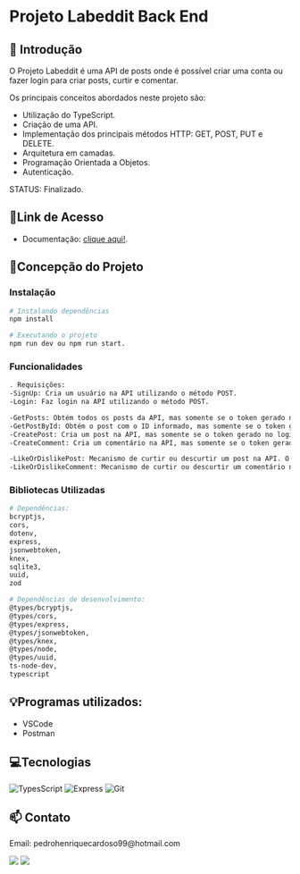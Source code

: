 # **Projeto Labeddit Back End**

## 📖 Introdução

O Projeto Labeddit é uma API de posts onde é possível criar uma conta ou fazer login para criar posts, curtir e comentar. 

Os principais conceitos abordados neste projeto são:

- Utilização do TypeScript.
- Criação de uma API.
- Implementação dos principais métodos HTTP: GET, POST, PUT e DELETE.
- Arquitetura em camadas.
- Programação Orientada a Objetos.
- Autenticação.

STATUS: Finalizado.

## 🔗Link de Acesso

- Documentação: [clique aqui!](https://documenter.getpostman.com/view/26465389/2s946h9ssy).

## 📄Concepção do Projeto

### Instalação

```bash
# Instalando dependências
npm install

# Executando o projeto
npm run dev ou npm run start.

```

### Funcionalidades

```bash
. Requisições:
-SignUp: Cria um usuário na API utilizando o método POST.
-Login: Faz login na API utilizando o método POST.

-GetPosts: Obtém todos os posts da API, mas somente se o token gerado no login ou signup for informado, utilizando o método GET.
-GetPostById: Obtém o post com o ID informado, mas somente se o token gerado no login ou signup for informado, utilizando o método GET.
-CreatePost: Cria um post na API, mas somente se o token gerado no login ou signup for informado, utilizando o método POST.
-CreateComment: Cria um comentário na API, mas somente se o token gerado no login ou signup for informado, utilizando o método POST.

-LikeOrDislikePost: Mecanismo de curtir ou descurtir um post na API. O token gerado no login ou signup e o ID do post devem ser informados no corpo da requisição. É necessário enviar true para curtir e false para descurtir.
-LikeOrDislikeComment: Mecanismo de curtir ou descurtir um comentário na API. O token gerado no login ou signup e o ID do comentário devem ser informados no corpo da requisição. É necessário enviar true para curtir e false para descurtir.
```

### Bibliotecas Utilizadas

```bash
# Dependências:
bcryptjs,
cors,
dotenv,
express,
jsonwebtoken,
knex,
sqlite3,
uuid,
zod

# Dependências de desenvolvimento:
@types/bcryptjs,
@types/cors,
@types/express,
@types/jsonwebtoken,
@types/knex,
@types/node,
@types/uuid,
ts-node-dev,
typescript

```

## 💡Programas utilizados:

- VSCode
- Postman

## 💻Tecnologias

![TypesScript](https://img.shields.io/badge/TypeScript-1572B6?style=for-the-badge&logo=typescript&logoColor=white)
![Express](https://img.shields.io/badge/Express-f8f8ff?style=for-the-badge&logo=express&logoColor=black)
![Git](https://img.shields.io/badge/GIT-E44C30?style=for-the-badge&logo=git&logoColor=white)

## 📫 Contato

<p>Email: pedrohenriquecardoso99@hotmail.com</p>
<a href = "pedrohenriquecardoso99@hotmail.com"><img src="https://img.shields.io/badge/-Email-%23333?style=for-the-badge&logo=gmail&logoColor=white" target="_blank"></a>
<a href="https://www.linkedin.com/in/pedro-oliveira-0275b8241/" target="_blank"><img src="https://img.shields.io/badge/-LinkedIn-%230077B5?style=for-the-badge&logo=linkedin&logoColor=white" target="_blank"></a>
